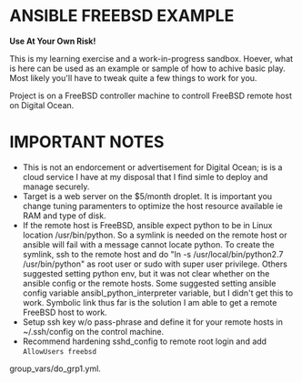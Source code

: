 # ANSIBLE FREEBSD EXAMPLE
**Use At Your Own Risk!**

This is my learning exercise and a work-in-progress sandbox.  Hoever, what is here can be used as an example or sample of how to achive basic play. Most likely you'll have to tweak quite a few things to work for you.
 
Project is on a FreeBSD controller machine to controll FreeBSD remote host on Digital Ocean.


# IMPORTANT NOTES
- This is not an endorcement or advertisement for Digital Ocean; is is a cloud service I have at my disposal that I find simle to deploy and manage securely.
- Target is a web server on the $5/month droplet.  It is important you change tuning paramenters to optimize the host resource available ie RAM and type of disk.
- If the remote host is FreeBSD, ansible expect python to be in Linux location /usr/bin/python.  So a symlink is needed on the remote host or ansible will fail with a message cannot locate python. To create the symlink, ssh to the remote host and do "ln -s /usr/local/bin/python2.7 /usr/bin/python" as root user or sudo with super user privilege. Others suggested setting python env, but it was not clear whether on the ansible config or the remote hosts. Some suggested setting ansible config variable ansibl_python_interpreter variable, but I didn't get this to work.  Symbolic link thus far is the solution I am able to get a remote FreeBSD host to work.
- Setup ssh key w/o pass-phrase and define it for your remote hosts in ~/.ssh/config on the control machine.
- Recommend hardening sshd_config to remote root login and add `AllowUsers freebsd`

group_vars/do_grp1.yml.
